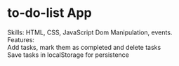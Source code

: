 # to-do-list App
Skills: HTML, CSS, JavaScript Dom Manipulation, events.
<br>
Features: 
<br>
Add tasks, mark them as completed and delete tasks
<br>
Save tasks in localStorage for persistence
